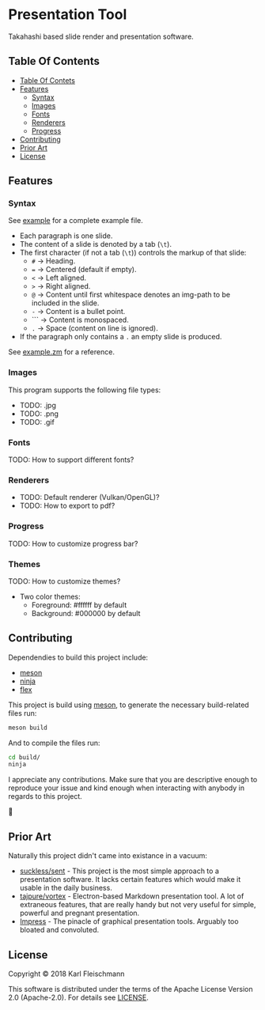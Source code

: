 # Presentation Tool

Takahashi based slide render and presentation software.

## Table Of Contents

- [Table Of Contets](#table-of-contents)
- [Features](#features)
  - [Syntax](#syntax)
  - [Images](#images)
  - [Fonts](#fonts)
  - [Renderers](#renderers)
  - [Progress](#progress)
- [Contributing](#contributing)
- [Prior Art](#prior-art)
- [License](#license)

## Features

### Syntax

See [example](./example) for a complete example file.

- Each paragraph is one slide.
- The content of a slide is denoted by a tab (`\t`).
- The first character (if not a tab (`\t`)) controls the markup of that slide:
    - `#`  -> Heading.
    - `=`  -> Centered (default if empty).
    - `<`  -> Left aligned.
    - `>`  -> Right aligned.
    - `@`  -> Content until first whitespace denotes an img-path to be included
              in the slide.
    - `-`  -> Content is a bullet point.
    - `\`` -> Content is monospaced.
    - `.`  -> Space (content on line is ignored).
- If the paragraph only contains a `.` an empty slide is produced.

See [example.zm](./example.zm) for a reference.

### Images

This program supports the following file types:

- TODO: .jpg
- TODO: .png
- TODO: .gif

### Fonts

TODO: How to support different fonts?

### Renderers

- TODO: Default renderer (Vulkan/OpenGL)?
- TODO: How to export to pdf?

### Progress

TODO: How to customize progress bar?

### Themes

TODO: How to customize themes?

- Two color themes:
  - Foreground: #ffffff by default
  - Background: #000000 by default

## Contributing

Dependendies to build this project include:

- [meson][mesonbuild]
- [ninja][ninja]
- [flex][flex]

This project is build using [meson][mesonbuild], to generate the necessary
build-related files run:

```bash
meson build
```

And to compile the files run:

```bash
cd build/
ninja
```

I appreciate any contributions. Make sure that you are descriptive enough to
reproduce your issue and kind enough when interacting with anybody in regards
to this project.

:bow:

## Prior Art

Naturally this project didn't came into existance in a vacuum:

- [suckless/sent][suckless/sent] - This project is the most simple approach to
    a presentation software. It lacks certain features which would make it
    usable in the daily business.
- [tajpure/vortex][tajpure/vortex] - Electron-based Markdown presentation tool.
    A lot of extraneous features, that are really handy but not very useful for
    simple, powerful and pregnant presentation.
- [Impress][libreoffice/impress] - The pinacle of graphical presentation tools.
    Arguably too bloated and convoluted.

## License

Copyright © 2018 Karl Fleischmann

This software is distributed under the terms of the Apache License Version 2.0
(Apache-2.0). For details see [LICENSE](./LICENSE).


[flex]: https://github.com/westes/flex
[libreoffice/impress]: https://www.libreoffice.org/discover/impress/
[mesonbuild]: http://mesonbuild.com/
[ninja]: https://ninja-build.org/
[suckless/sent]: https://tools.suckless.org/sent/
[tajpure/vortex]: https://github.com/tajpure/vortex
